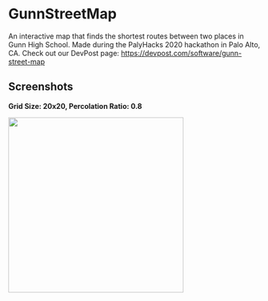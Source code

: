 # GunnStreetMap

An interactive map that finds the shortest routes between two places in Gunn High School. 
Made during the PalyHacks 2020 hackathon in Palo Alto, CA.
Check out our DevPost page: https://devpost.com/software/gunn-street-map

## Screenshots

**Grid Size: 20x20, Percolation Ratio: 0.8**

<img src="https://i.imgur.com/vqDg0nO.png" width="350">

